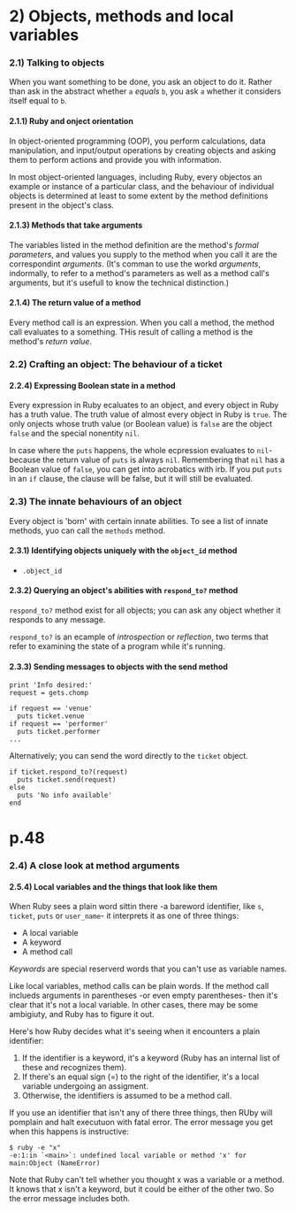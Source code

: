 # 2) Objects, methods and local variables

### 2.1) Talking to objects

When you want something to be done, you ask an object to do it. Rather than ask in the abstract whether `a` *equals* `b`, you ask `a` whether it considers itself equal to `b`. 

#### 2.1.1) Ruby and onject orientation

In object-oriented programming (OOP), you perform calculations, data manipulation, and input/output operations by creating objects and asking them to perform actions and provide you with information.

In most object-oriented languages, including Ruby, every objectos an example or instance of a particular class, and the behaviour of individual objects is determined at least to some extent by the method definitions present in the object's class.

#### 2.1.3) Methods that take arguments

The variables listed in the method definition are the method's *formal parameters*, and values you supply to the method when you call it are the correspondint *arguments*. (It's comman to use the workd *arguments*, indormally, to refer to a method's parameters as well as a method call's arguments, but it's usefull to know the technical distinction.)

#### 2.1.4) The return value of a method

Every method call is an expression. When you call a method, the method call evaluates to a something. THis result of calling a method is the method's *return value*.

### 2.2) Crafting an object: The behaviour of a ticket

#### 2.2.4) Expressing Boolean state in a method

Every expression in Ruby ecaluates to an object, and every object in Ruby has a truth value. The truth value of almost every object in Ruby is `true`. The only onjects whose truth value (or Boolean value) is `false` are the object `false` and the special nonentity `nil`.

In case where the `puts` happens, the whole ecpression evaluates to `nil`-because the return value of `puts` is always `nil`. Remembering that `nil` has a Boolean value of `false`, you can get into acrobatics with irb. If you put `puts` in an `if` clause, the clause will be false, but it will still be evaluated.

### 2.3) The innate behaviours of an object

Every object is 'born' with certain innate abilities. To see a list of innate methods, yuo can call the `methods` method.

#### 2.3.1) Identifying objects uniquely with the `object_id` method

* `.object_id`
 
#### 2.3.2) Querying an object's abilities with `respond_to?` method

`respond_to?` method exist for all objects; you can ask any object whether it responds to any message.

`respond_to?` is an ecample of *introspection* or *reflection*, two terms that refer to examining the state of a program while it's running.

#### 2.3.3) Sending messages to objects with the send method

```
print 'Info desired:'
request = gets.chomp

if request == 'venue'
  puts ticket.venue
if request == 'performer'
  puts ticket.performer
...
```

Alternatively; you can send the word directly to the `ticket` object.

```
if ticket.respond_to?(request)
  puts ticket.send(request)
else
  puts 'No info available'
end
```

# p.48
### 2.4) A close look at method arguments

#### 2.5.4) Local variables and the things that look like them

When Ruby sees a plain word sittin there -a bareword identifier, like `s`, `ticket`, `puts` or `user_name`- it interprets it as one of three things:

* A local variable
* A keyword
* A method call
 
*Keywords* are special reserverd words that you can't use as variable names.

Like local variables, method calls can be plain words. If the method call inclueds arguments in parentheses -or even empty parentheses- then it's clear that it's not a local variable. In other cases, there may be some ambigiuty, and Ruby has to figure it out.

 Here's how Ruby decides what it's seeing when it encounters a plain identifier:
 
 1. If the identifier is a keyword, it's a keyword (Ruby has an internal list of these and recognizes them).
 2. If there's an equal sign (=) to the right of the identifier, it's a local variable undergoing an assigment.
 3. Otherwise, the identifiers is assumed to be a method call.

 
If you use an identifier that isn't any of there three things, then RUby will pomplain and halt executuon with fatal error. The error message you get when this happens is instructive:

```
$ ruby -e "x"
-e:1:in `<main>`: undefined local variable or method 'x' for main:Object (NameError)
```

Note that Ruby can't tell whether you thought x was a variable or a method. It knows that x isn't a keyword, but it could be either of the other two. So the error message includes both.
